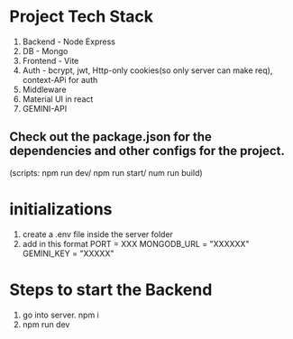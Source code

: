 # Project Tech Stack

1. Backend - Node Express
2. DB - Mongo
3. Frontend - Vite
4. Auth - bcrypt, jwt, Http-only cookies(so only server can make req), context-APi for auth
5. Middleware
6. Material UI in react
7. GEMINI-API


## Check out the package.json for the dependencies and other configs for the project. 
(scripts: npm run dev/ npm run start/ num run build)

# initializations
1. create a .env file inside the server folder
2. add in this format 
PORT = XXX
MONGODB_URL = "XXXXXX"
GEMINI_KEY = "XXXXX"




# Steps to start the Backend

1. go into server. npm i
2. npm run dev

